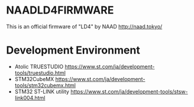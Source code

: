 # NAADLD4FIRMWARE
This is an official firmware of "LD4" by NAAD http://naad.tokyo/

# Development Environment
- Atolic TRUESTUDIO https://www.st.com/ja/development-tools/truestudio.html
- STM32CubeMX https://www.st.com/ja/development-tools/stm32cubemx.html
- STM32 ST-LINK utility https://www.st.com/ja/development-tools/stsw-link004.html

